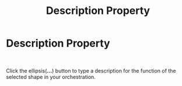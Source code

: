 ﻿---
title: Description Property
TOCTitle: Description Property
ms:assetid: dbc8f2be-3e42-4752-a7c9-a1f2030ef34f
ms:mtpsurl: https://msdn.microsoft.com/library/Aa561419(v=BTS.80)
ms:contentKeyID: 51531829
ms.date: 08/30/2017
mtps_version: v=BTS.80
f1_keywords:
- bts10.orch.description
---

# Description Property

 

Click the ellipsis(**…**) button to type a description for the function of the selected shape in your orchestration.

